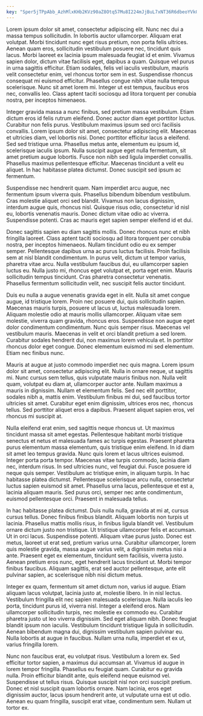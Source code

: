 ```yaml
---
key: "Sper5jTPpAbb_AzhMlxKHb2KVz90aZ8Otq57Mu8I224mJjBuL7xNT36R6dbeoYVk0xDBtCykMia9B2SHaPktsQ"
---
```


Lorem ipsum dolor sit amet, consectetur adipiscing elit. Nunc nec dui a massa tempus sollicitudin. In lobortis auctor ullamcorper. Aliquam erat volutpat. Morbi tincidunt nunc eget risus pretium, non porta felis ultrices. Aenean quam eros, sollicitudin vestibulum posuere nec, tincidunt quis lacus. Morbi laoreet ex lacinia ipsum malesuada feugiat id et enim. Vivamus sapien dolor, dictum vitae facilisis eget, dapibus a quam. Quisque vel purus in urna sagittis efficitur. Etiam sodales, felis vel iaculis vestibulum, mauris velit consectetur enim, vel rhoncus tortor sem in est. Suspendisse rhoncus consequat mi euismod efficitur. Phasellus congue nibh vitae nulla tempus scelerisque. Nunc sit amet lorem mi. Integer ut est tempus, faucibus eros nec, convallis leo. Class aptent taciti sociosqu ad litora torquent per conubia nostra, per inceptos himenaeos.

Integer gravida massa a nunc finibus, sed pretium massa vestibulum. Etiam dictum eros id felis rutrum eleifend. Donec auctor diam eget porttitor luctus. Curabitur non felis purus. Vestibulum maximus ipsum sed orci facilisis convallis. Lorem ipsum dolor sit amet, consectetur adipiscing elit. Maecenas et ultricies diam, vel lobortis nisi. Donec porttitor efficitur lacus a eleifend. Sed sed tristique urna. Phasellus metus ante, elementum eu ipsum id, scelerisque iaculis ipsum. Nulla suscipit augue eget nulla fermentum, sit amet pretium augue lobortis. Fusce non nibh sed ligula imperdiet convallis. Phasellus maximus pellentesque efficitur. Maecenas tincidunt a velit eu aliquet. In hac habitasse platea dictumst. Donec suscipit sed ipsum ac fermentum.

Suspendisse nec hendrerit quam. Nam imperdiet arcu augue, nec fermentum ipsum viverra quis. Phasellus bibendum bibendum vestibulum. Cras molestie aliquet orci sed blandit. Vivamus non lacus dignissim, interdum augue quis, rhoncus nisl. Quisque risus odio, consectetur id nisl eu, lobortis venenatis mauris. Donec dictum vitae odio ac viverra. Suspendisse potenti. Cras ac mauris eget sapien semper eleifend id et dui.

Donec sagittis sapien eu diam sagittis mollis. Donec rhoncus nunc et nibh fringilla laoreet. Class aptent taciti sociosqu ad litora torquent per conubia nostra, per inceptos himenaeos. Nullam tincidunt odio eu ex semper semper. Pellentesque dapibus urna ac purus luctus facilisis. Proin facilisis sem at nisl blandit condimentum. In purus velit, dictum ut tempor varius, pharetra vitae arcu. Nulla vestibulum faucibus dui, eu ullamcorper sapien luctus eu. Nulla justo mi, rhoncus eget volutpat et, porta eget enim. Mauris sollicitudin tempus tincidunt. Cras pharetra consectetur venenatis. Phasellus fermentum sollicitudin velit, nec suscipit felis auctor tincidunt.

Duis eu nulla a augue venenatis gravida eget in elit. Nulla sit amet congue augue, id tristique lorem. Proin nec posuere dui, quis sollicitudin sapien. Maecenas mauris turpis, posuere ut lacus ut, luctus malesuada lorem. Aliquam molestie odio at mauris mollis ullamcorper. Aliquam vitae sem molestie, viverra quam gravida, rhoncus eros. Suspendisse non augue eget dolor condimentum condimentum. Nunc quis semper risus. Maecenas vel vestibulum mauris. Maecenas in velit et orci blandit pretium a sed lorem. Curabitur sodales hendrerit dui, non maximus lorem vehicula et. In porttitor rhoncus dolor eget congue. Donec elementum euismod mi sed elementum. Etiam nec finibus nunc.

Mauris at augue at justo commodo imperdiet nec quis magna. Lorem ipsum dolor sit amet, consectetur adipiscing elit. Nulla in ornare neque, ut sagittis mi. Nunc cursus sem tellus, quis vulputate mauris finibus non. Nulla velit quam, volutpat eu diam at, ullamcorper auctor ante. Nullam maximus a mauris in dignissim. Nullam et elementum felis. Sed nec elit porttitor, sodales nibh a, mattis enim. Vestibulum finibus mi dui, sed faucibus tortor ultricies sit amet. Curabitur eget enim dignissim, ultrices eros nec, rhoncus tellus. Sed porttitor aliquet eros a dapibus. Praesent aliquet sapien eros, vel rhoncus mi suscipit at.

Nulla eleifend erat enim, sed sagittis neque rhoncus ut. Ut maximus tincidunt massa sit amet egestas. Pellentesque habitant morbi tristique senectus et netus et malesuada fames ac turpis egestas. Praesent pharetra purus elementum massa elementum, quis tristique enim eleifend. In id diam sit amet leo tempus gravida. Nunc quis lorem et lacus ultrices euismod. Integer porta porta tempor. Maecenas vitae turpis commodo, lacinia diam nec, interdum risus. In sed ultricies nunc, vel feugiat dui. Fusce posuere id neque quis semper. Vestibulum ac tristique enim, in aliquam turpis. In hac habitasse platea dictumst. Pellentesque scelerisque arcu nulla, consectetur luctus sapien euismod sit amet. Phasellus urna lacus, pellentesque et est a, lacinia aliquam mauris. Sed purus orci, semper nec ante condimentum, euismod pellentesque orci. Praesent in malesuada tellus.

In hac habitasse platea dictumst. Duis nulla nulla, gravida at mi at, cursus cursus tellus. Donec finibus finibus blandit. Aliquam lobortis non turpis ut lacinia. Phasellus mattis mollis risus, in finibus ligula blandit vel. Vestibulum ornare dictum justo non tristique. Ut tristique ullamcorper felis et accumsan. Ut in orci lacus. Suspendisse potenti. Aliquam vitae purus justo. Donec est metus, laoreet ut erat sed, pretium varius urna. Curabitur ullamcorper, lorem quis molestie gravida, massa augue varius velit, a dignissim metus nisi a ante. Praesent eget ex elementum, tincidunt sem facilisis, viverra justo. Aenean pretium eros nunc, eget hendrerit lacus tincidunt ut. Morbi tempor finibus faucibus. Aliquam sagittis, erat sed auctor pellentesque, ante elit pulvinar sapien, ac scelerisque nibh nisi dictum metus.

Integer ex quam, fermentum sit amet dictum non, varius id augue. Etiam aliquam lacus volutpat, lacinia justo at, molestie libero. In in nisl lectus. Vestibulum fringilla elit nec sapien malesuada scelerisque. Nulla iaculis leo porta, tincidunt purus id, viverra nisl. Integer a eleifend eros. Nam ullamcorper sollicitudin turpis, nec molestie ex commodo eu. Curabitur pharetra justo ut leo viverra dignissim. Sed eget aliquam nibh. Donec feugiat blandit ipsum non iaculis. Vestibulum tincidunt tristique ligula in sollicitudin. Aenean bibendum magna dui, dignissim vestibulum sapien pulvinar eu. Nulla lobortis at augue in faucibus. Nullam urna nulla, imperdiet et ex ut, varius fringilla lorem.

Nunc non faucibus erat, eu volutpat risus. Vestibulum a lorem ex. Sed efficitur tortor sapien, a maximus dui accumsan at. Vivamus id augue in lorem tempor fringilla. Phasellus eu feugiat quam. Curabitur eu gravida nulla. Proin efficitur blandit ante, quis eleifend neque euismod vel. Suspendisse ut tellus risus. Quisque suscipit nisl non orci suscipit pretium. Donec et nisl suscipit quam lobortis ornare. Nam lacinia, eros eget dignissim auctor, lacus ipsum hendrerit ante, ut vulputate urna est ut odio. Aenean eu quam fringilla, suscipit erat vitae, condimentum sem. Nullam ut tortor ex.
